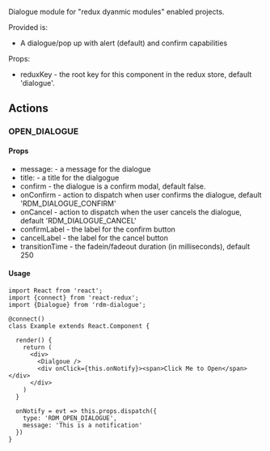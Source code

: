 Dialogue module for "redux dyanmic modules" enabled projects.

Provided is:
 - A dialogue/pop up with alert (default) and confirm capabilities

Props:
 - reduxKey <string> - the root key for this component in the redux store, default 'dialogue'.


## Actions
### OPEN_DIALOGUE
#### Props
 - message: <string> - a message for the dialogue
 - title: <string> - a title for the dialgogue
 - confirm <boolean> - the dialogue is a confirm modal, default false.
 - onConfirm <string> - action to dispatch when user confirms the dialogue, default 'RDM_DIALOGUE_CONFIRM'
 - onCancel <string> - action to dispatch when the user cancels the dialogue, default 'RDM_DIALOGUE_CANCEL'
 - confirmLabel <string> - the label for the confirm button
 - cancelLabel <string> - the label for the cancel button
 - transitionTime <number> - the fadein/fadeout duration (in milliseconds), default 250
 
#### Usage
```
import React from 'react';
import {connect} from 'react-redux';
import {Dialogue} from 'rdm-dialogue';

@connect()
class Example extends React.Component {

  render() {
    return (
      <div>
        <Dialgoue />
        <div onClick={this.onNotify}><span>Click Me to Open</span></div>
      </div>
    )
  }
  
  onNotify = evt => this.props.dispatch({
    type: 'RDM_OPEN_DIALOGUE',
    message: 'This is a notification'
  })
}
```
